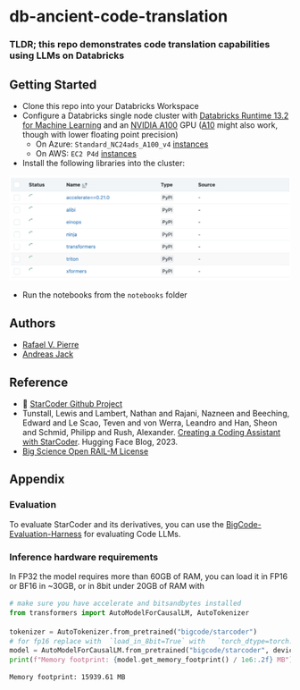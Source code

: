# db-ancient-code-translation

### TLDR; this repo demonstrates code translation capabilities using LLMs on Databricks

## Getting Started

* Clone this repo into your Databricks Workspace
* Configure a Databricks single node cluster with [Databricks Runtime 13.2 for Machine Learning](https://docs.databricks.com/release-notes/runtime/13.2ml.html) and an [NVIDIA A100](https://www.nvidia.com/en-us/data-center/a100/) GPU ([A10](https://www.nvidia.com/en-us/data-center/products/a10-gpu/) might also work, though with lower floating point precision)
    * On Azure: `Standard_NC24ads_A100_v4` [instances](https://learn.microsoft.com/en-us/azure/virtual-machines/nc-a100-v4-series)
    * On AWS: `EC2 P4d` [instances](https://aws.amazon.com/ec2/instance-types/p4/#:~:text=P4d%20instances%20are%20powered%20by,support%20400%20Gbps%20instance%20networking.)
* Install the following libraries into the cluster:

<img src="https://github.com/rafaelvp-db/db-ancient-code-translation/blob/main/img/libraries.png?raw=true" style="width: 600px" />

* Run the notebooks from the `notebooks` folder

## Authors

* [Rafael V. Pierre](https://github.com/rafaelvp-db/)
* [Andreas Jack](https://github.com/AndreasJaeck)

## Reference

* 💫 [StarCoder Github Project](https://github.com/bigcode-project/starcoder)
* Tunstall, Lewis and Lambert, Nathan and Rajani, Nazneen and Beeching, Edward and Le Scao, Teven and von Werra, Leandro and Han, Sheon and Schmid, Philipp and Rush, Alexander. [Creating a Coding Assistant with StarCoder](https://huggingface.co/blog/starchat). Hugging Face Blog, 2023.
* [Big Science Open RAIL-M License](https://www.licenses.ai/blog/2022/8/26/bigscience-open-rail-m-license)

## Appendix

### Evaluation
To evaluate StarCoder and its derivatives, you can use the [BigCode-Evaluation-Harness](https://github.com/bigcode-project/bigcode-evaluation-harness) for evaluating Code LLMs.
### Inference hardware requirements

In FP32 the model requires more than 60GB of RAM, you can load it in FP16 or BF16 in ~30GB, or in 8bit under 20GB of RAM with

```python
# make sure you have accelerate and bitsandbytes installed
from transformers import AutoModelForCausalLM, AutoTokenizer

tokenizer = AutoTokenizer.from_pretrained("bigcode/starcoder")
# for fp16 replace with  `load_in_8bit=True` with   `torch_dtype=torch.float16`
model = AutoModelForCausalLM.from_pretrained("bigcode/starcoder", device_map="auto", load_in_8bit=True)
print(f"Memory footprint: {model.get_memory_footprint() / 1e6:.2f} MB")
```

```
Memory footprint: 15939.61 MB
```
